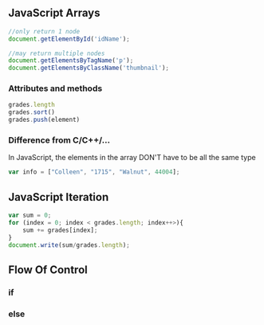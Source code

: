 ## JavaScript Arrays

```js
//only return 1 node
document.getElementById('idName'); 

//may return multiple nodes
document.getElementsByTagName('p'); 
document.getElementsByClassName('thumbnail');
```

### Attributes and methods

```js
grades.length
grades.sort()
grades.push(element)
```


### Difference from C/C++/...
In JavaScript, the elements in the array DON'T have to be all the same type

```js
var info = ["Colleen", "1715", "Walnut", 44004];
```


## JavaScript Iteration

```js
var sum = 0;
for (index = 0; index < grades.length; index++>){
    sum += grades[index];
}
document.write(sum/grades.length);
```

## Flow Of Control

### if

### else







